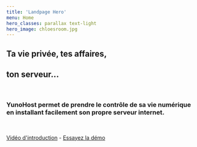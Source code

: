 ```yaml
---
title: 'Landpage Hero'
menu: Home
hero_classes: parallax text-light
hero_image: chloesroom.jpg
---
```


## Ta **vie privée**, tes **affaires**,  
## ton **serveur**...

</br>

### **YunoHost** permet de prendre le contrôle de sa vie numérique en installant facilement son propre serveur internet.

</br>

[Vidéo d'introduction](https://eliegavoty.fr/testou/fr#intro) - [Essayez la démo](https://demo.yunohost.org)




